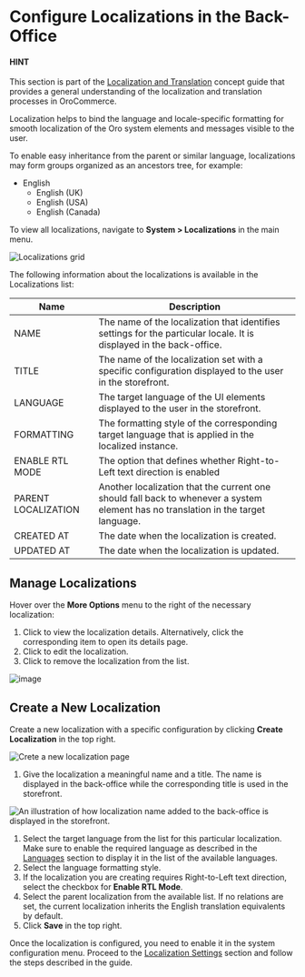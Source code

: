 <a id="localization-localizations"></a>

# Configure Localizations in the Back-Office

#### HINT
This section is part of the [Localization and Translation](../../../../concept-guides/administration/localization/index.md#concept-guide-localization-translation) concept guide that provides a general understanding of the localization and translation processes in OroCommerce.

<!-- begin -->

Localization helps to bind the language and locale-specific formatting for smooth localization of the Oro system elements and messages visible to the user.

To enable easy inheritance from the parent or similar language, localizations may form groups organized as an ancestors tree, for example:

* English
  - English (UK)
  - English (USA)
  - English (Canada)

To view all localizations, navigate to **System > Localizations** in the main menu.

![Localizations grid](user/img/system/localization/localizations.png)

The following information about the localizations is available in the Localizations list:

| Name                | Description                                                                                                                        |
|---------------------|------------------------------------------------------------------------------------------------------------------------------------|
| NAME                | The name of the localization that identifies settings for the particular locale. It is displayed in the back-office.               |
| TITLE               | The name of the localization set with a specific configuration displayed to the user in the storefront.                            |
| LANGUAGE            | The target language of the UI elements displayed to the user in the storefront.                                                    |
| FORMATTING          | The formatting style of the corresponding target language that is applied in the localized instance.                               |
| ENABLE RTL MODE     | The option that defines whether Right-to-Left text direction is enabled                                                            |
| PARENT LOCALIZATION | Another localization that the current one should fall back to whenever a system element has no translation in the target language. |
| CREATED AT          | The date when the localization is created.                                                                                         |
| UPDATED AT          | The date when the localization is updated.                                                                                         |

## Manage Localizations

Hover over the <i class="fa fa-ellipsis-h fa-lg" aria-hidden="true"></i> **More Options** menu to the right of the necessary localization:

1. Click <i class="fa fa-eye fa-lg" aria-hidden="true"></i> to view the localization details. Alternatively, click the corresponding item to open its details page.
2. Click <i class="fa fa-edit fa-lg" aria-hidden="true"></i> to edit the localization.
3. Click <i class="fas fa-trash-alt" aria-hidden="true"></i> to remove the localization from the list.

![image](user/img/system/localization/localizations_more_options.png)

## Create a New Localization

Create a new localization with a specific configuration by clicking **Create Localization** in the top right.

![Crete a new localization page](user/img/system/localization/localizations_create.png)
1. Give the localization a meaningful name and a title. The name is displayed in the back-office while the corresponding title is used in the storefront.

![An illustration of how localization name added to the back-office is displayed in the storefront.](user/img/system/localization/localizations_name_and_title.png)
1. Select the target language from the list for this particular localization. Make sure to enable the required language as described in the [Languages](../languages/index.md#localization-languages) section to display it in the list of the available languages.
2. Select the language formatting style.
3. If the localization you are creating requires Right-to-Left text direction, select the checkbox for **Enable RTL Mode**.
4. Select the parent localization from the available list. If no relations are set, the current localization inherits the English translation equivalents by default.
5. Click **Save** in the top right.

Once the localization is configured, you need to enable it in the system configuration menu. Proceed to the [Localization Settings](../../configuration/system/general-setup/global-localization.md#localization-localization) section and follow the steps described in the guide.

<!-- finish -->
<!-- fa-bars = fa-navicon -->
<!-- Ic Tiles is used as Set As Default in saved views, and as tiles in display layout options -->
<!-- IcPencil refers to Rename in Commerce and Inline Editing in CRM -->
<!-- Check mark in the square. -->
<!-- SortDesc is also used as drop-down arrow -->
